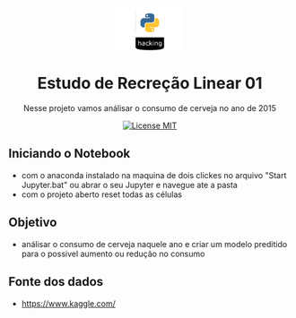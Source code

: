 
<h1 align="center">
<br>
  <img src="https://github.com/Caiocof/caiocof/blob/main/python.png?raw=true" alt="PYTHON" width="120">
<br>
<br>
Estudo de Recreção Linear 01
</h1>

<p align="center">Nesse projeto vamos análisar o consumo de cerveja no ano de 2015</p>


<p align="center">
  <a href="https://opensource.org/licenses/MIT">
    <img src="https://img.shields.io/badge/License-MIT-blue.svg" alt="License MIT">
  </a>
</p>


## Iniciando o Notebook
 - com o anaconda instalado na maquina de dois clickes no arquivo "Start Jupyter.bat" ou abrar o seu Jupyter e navegue ate a pasta
 - com o projeto aberto reset todas as células

## Objetivo
- análisar o consumo de cerveja naquele ano e criar um modelo preditido para o possivel aumento ou redução no consumo

## Fonte dos dados
- https://www.kaggle.com/
